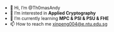 - 👋 Hi, I’m @Th0masAndy
- 👀 I’m interested in **Applied Cryptography**
- 🌱 I’m currently learning **MPC & PSI & PSU & FHE**
- 📫 How to reach me xinpeng004@e.ntu.edu.sg


<!---
Th0masAndy/Th0masAndy is a ✨ special ✨ repository because its `README.md` (this file) appears on your GitHub profile.
You can click the Preview link to take a look at your changes.
--->
